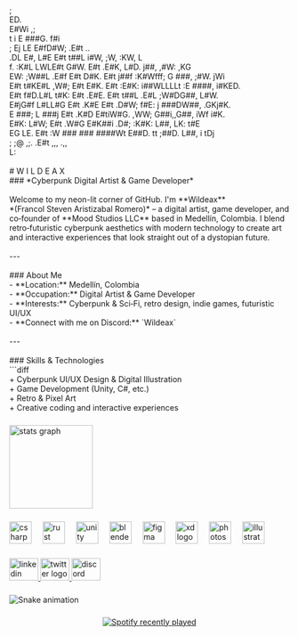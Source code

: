 <p align="left">;                                               <br>                                        ED.                                             <br>                                        E#Wi                 ,;                         <br>                     t              i   E
###G.             f#i                          <br>            ;        Ej            LE   E#fD#W;          .E#t             ..            <br>          .DL        E#,          L#E   E#t t##L        i#W,             ;W, :KW,      L<br>  f.     :K#L     LWLE#t         G#W.   E#t  .E#K,     L#D.             j##,  ,#W:   ,KG<br>  EW:   ;W##L   .E#f E#t        D#K.    E#t    j##f  :K#Wfff;          G
###,   ;#W. jWi <br>  E#t  t#KE#L  ,W#;  E#t       E#K.     E#t    :E#K: i##WLLLLt       :E
####,    i#KED.  <br>  E#t f#D.L#L t#K:   E#t     .E#E.      E#t   t##L    .E#L          ;W#DG##,     L#W.   <br>  E#jG#f  L#LL#G     E#t    .K#E        E#t .D#W;       f#E:       j
###DW##,   .GKj#K.  <br>  E
###;   L
###j      E#t   .K#D         E#tiW#G.         ,WW;     G##i,,G##,  iWf  i#K. <br>  E#K:    L#W;       E#t  .W#G          E#K##i            .D#;  :K#K:   L##, LK:    t#E <br>  EG      LE.        E#t :W
###
###
####Wt E##D.               tt ;##D.    L##, i       tDj<br>  ;       ;@         ,;.                .E#t                    ,,,      .,,             <br>                                        L:                                              <br><br>#  W I L D E A X<br>
### *Cyberpunk Digital Artist & Game Developer*<br><br>Welcome to my neon-lit corner of GitHub. I'm **Wildeax**  <br>*(Francol Steven Aristizabal Romero)* – a digital artist, game developer, and co‑founder of **Mood Studios LLC** based in Medellín, Colombia. I blend retro‑futuristic cyberpunk aesthetics with modern technology to create art and interactive experiences that look straight out of a dystopian future.<br><br>---<br><br>
### About Me<br>- **Location:** Medellín, Colombia<br>- **Occupation:** Digital Artist & Game Developer  <br>- **Interests:** Cyberpunk & Sci‑Fi, retro design, indie games, futuristic UI/UX  <br>- **Connect with me on Discord:** `Wildeax`<br><br>---<br><br>
### Skills & Technologies<br>```diff<br>+ Cyberpunk UI/UX Design & Digital Illustration<br>+ Game Development (Unity, C#, etc.)<br>+ Retro & Pixel Art<br>+ Creative coding and interactive experiences</p>

###

<div align="left">
  <img src="https://github-readme-stats.vercel.app/api?username=wildeax&hide_title=false&hide_rank=false&show_icons=true&include_all_commits=true&count_private=true&disable_animations=false&theme=dracula&locale=en&hide_border=false&order=1" height="150" alt="stats graph"  />
</div>

###

<div align="left">
  <img src="https://cdn.jsdelivr.net/gh/devicons/devicon/icons/csharp/csharp-original.svg" height="40" alt="csharp logo"  />
  <img width="12" />
  <img src="https://skillicons.dev/icons?i=rust" height="40" alt="rust logo"  />
  <img width="12" />
  <img src="https://cdn.simpleicons.org/unity/FFFFFF" height="40" alt="unity logo"  />
  <img width="12" />
  <img src="https://cdn.simpleicons.org/blender/F5792A" height="40" alt="blender logo"  />
  <img width="12" />
  <img src="https://cdn.simpleicons.org/figma/F24E1E" height="40" alt="figma logo"  />
  <img width="12" />
  <img src="https://cdn.jsdelivr.net/gh/devicons/devicon/icons/xd/xd-plain.svg" height="40" alt="xd logo"  />
  <img width="12" />
  <img src="https://cdn.jsdelivr.net/gh/devicons/devicon/icons/photoshop/photoshop-plain.svg" height="40" alt="photoshop logo"  />
  <img width="12" />
  <img src="https://cdn.jsdelivr.net/gh/devicons/devicon/icons/illustrator/illustrator-plain.svg" height="40" alt="illustrator logo"  />
</div>

###

<div align="left">
  <a href="https://www.linkedin.com/in/wildeax/" target="_blank">
    <img src="https://raw.githubusercontent.com/maurodesouza/profile-readme-generator/master/src/assets/icons/social/linkedin/default.svg" width="52" height="40" alt="linkedin logo"  />
  </a>
  <a href="https://x.com/Wildeax_" target="_blank">
    <img src="https://raw.githubusercontent.com/maurodesouza/profile-readme-generator/master/src/assets/icons/social/twitter/default.svg" width="52" height="40" alt="twitter logo"  />
  </a>
  <a href="wildeax" target="_blank">
    <img src="https://raw.githubusercontent.com/maurodesouza/profile-readme-generator/master/src/assets/icons/social/discord/default.svg" width="52" height="40" alt="discord logo"  />
  </a>
</div>

###

<img src="https://raw.githubusercontent.com/wildeax/wildeax/output/snake.svg" alt="Snake animation" />

###

<div align="center">
  <a href="https://open.spotify.com/user/wildeax">
    <img src="https://spotify-recently-played-readme.vercel.app/api?user=wildeax&count=10&unique=true" alt="Spotify recently played"  />
  </a>
</div>

###
